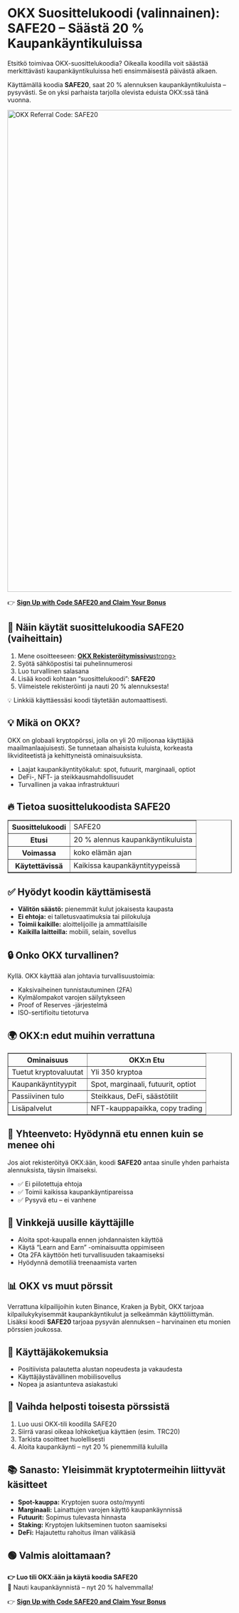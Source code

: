 <h1>OKX Suosittelukoodi (valinnainen): SAFE20 – Säästä 20 % Kaupankäyntikuluissa</h1>
<p>Etsitkö toimivaa OKX-suosittelukoodia? Oikealla koodilla voit säästää merkittävästi kaupankäyntikuluissa heti ensimmäisestä päivästä alkaen.</p>
<p>Käyttämällä koodia <strong>SAFE20</strong>, saat 20 % alennuksen kaupankäyntikuluista – pysyvästi. Se on yksi parhaista tarjolla olevista eduista OKX:ssä tänä vuonna.</p>

<img src="https://github.com/Lake84/okx-suosittelukoodi-valinnainen/blob/main/okx-suosittelukoodi-valinnainen-alennus-s%C3%A4%C3%A4st%C3%A4-20-kaupank%C3%A4yntikuluissa-suomi.jpg?raw=true" alt="OKX Referral Code: SAFE20" width="1080">


👉 <a href="https://www.okx.com/join/SAFE20" target="_blank"><strong>Sign Up with Code SAFE20 and Claim Your Bonus</strong></a>

<h2>📝 Näin käytät suosittelukoodia SAFE20 (vaiheittain)</h2>
<ol>
  <li>Mene osoitteeseen: <a href="https://www.okx.com/join/SAFE20" target="_blank"><strong>OKX Rekisteröitymissivu</strong>strong></a></li>
  <li>Syötä sähköpostisi tai puhelinnumerosi</li>
  <li>Luo turvallinen salasana</li>
  <li>Lisää koodi kohtaan “suosittelukoodi”: <strong>SAFE20</strong></li>
  <li>Viimeistele rekisteröinti ja nauti 20 % alennuksesta!</li>
</ol>
<p>💡 Linkkiä käyttäessäsi koodi täytetään automaattisesti.</p>



<h2>💡 Mikä on OKX?</h2>
<p>OKX on globaali kryptopörssi, jolla on yli 20 miljoonaa käyttäjää maailmanlaajuisesti. Se tunnetaan alhaisista kuluista, korkeasta likviditeetistä ja kehittyneistä ominaisuuksista.</p>
<ul>
  <li>Laajat kaupankäyntityökalut: spot, futuurit, marginaali, optiot</li>
  <li>DeFi-, NFT- ja steikkausmahdollisuudet</li>
  <li>Turvallinen ja vakaa infrastruktuuri</li>
</ul>



<h2>🔥 Tietoa suosittelukoodista SAFE20</h2>
<table border="1" cellpadding="8">
  <tr><th>Suosittelukoodi</th><td>SAFE20</td></tr>
  <tr><th>Etusi</th><td>20 % alennus kaupankäyntikuluista</td></tr>
  <tr><th>Voimassa</th><td>koko elämän ajan</td></tr>
  <tr><th>Käytettävissä</th><td>Kaikissa kaupankäyntityypeissä</td></tr>
</table>



<h2>✅ Hyödyt koodin käyttämisestä</h2>
<ul>
  <li><strong>Välitön säästö:</strong> pienemmät kulut jokaisesta kaupasta</li>
  <li><strong>Ei ehtoja:</strong> ei talletusvaatimuksia tai piilokuluja</li>
  <li><strong>Toimii kaikille:</strong> aloittelijoille ja ammattilaisille</li>
  <li><strong>Kaikilla laitteilla:</strong> mobiili, selain, sovellus</li>
</ul>



<h2>🔒 Onko OKX turvallinen?</h2>
<p>Kyllä. OKX käyttää alan johtavia turvallisuustoimia:</p>
<ul>
  <li>Kaksivaiheinen tunnistautuminen (2FA)</li>
  <li>Kylmälompakot varojen säilytykseen</li>
  <li>Proof of Reserves -järjestelmä</li>
  <li>ISO-sertifioitu tietoturva</li>
</ul>



<h2>🌍 OKX:n edut muihin verrattuna</h2>
<table border="1" cellpadding="8">
  <tr><th>Ominaisuus</th><th>OKX:n Etu</th></tr>
  <tr><td>Tuetut kryptovaluutat</td><td>Yli 350 kryptoa</td></tr>
  <tr><td>Kaupankäyntityypit</td><td>Spot, marginaali, futuurit, optiot</td></tr>
  <tr><td>Passiivinen tulo</td><td>Steikkaus, DeFi, säästötilit</td></tr>
  <tr><td>Lisäpalvelut</td><td>NFT-kauppapaikka, copy trading</td></tr>
</table>



<h2>📌 Yhteenveto: Hyödynnä etu ennen kuin se menee ohi</h2>
<p>Jos aiot rekisteröityä OKX:ään, koodi <strong>SAFE20</strong> antaa sinulle yhden parhaista alennuksista, täysin ilmaiseksi.</p>
<ul>
  <li>✅ Ei piilotettuja ehtoja</li>
  <li>✅ Toimii kaikissa kaupankäyntipareissa</li>
  <li>✅ Pysyvä etu – ei vanhene</li>
</ul>



<h2>🧠 Vinkkejä uusille käyttäjille</h2>
<ul>
  <li>Aloita spot-kaupalla ennen johdannaisten käyttöä</li>
  <li>Käytä “Learn and Earn” -ominaisuutta oppimiseen</li>
  <li>Ota 2FA käyttöön heti turvallisuuden takaamiseksi</li>
  <li>Hyödynnä demotiliä treenaamista varten</li>
</ul>



<h2>📊 OKX vs muut pörssit</h2>
<p>Verrattuna kilpailijoihin kuten Binance, Kraken ja Bybit, OKX tarjoaa kilpailukykyisemmät kaupankäyntikulut ja selkeämmän käyttöliittymän. Lisäksi koodi <strong>SAFE20</strong> tarjoaa pysyvän alennuksen – harvinainen etu monien pörssien joukossa.</p>



<h2>💬 Käyttäjäkokemuksia</h2>
<ul>
  <li>Positiivista palautetta alustan nopeudesta ja vakaudesta</li>
  <li>Käyttäjäystävällinen mobiilisovellus</li>
  <li>Nopea ja asiantunteva asiakastuki</li>
</ul>



<h2>🔄 Vaihda helposti toisesta pörssistä</h2>
<ol>
  <li>Luo uusi OKX-tili koodilla SAFE20</li>
  <li>Siirrä varasi oikeaa lohkoketjua käyttäen (esim. TRC20)</li>
  <li>Tarkista osoitteet huolellisesti</li>
  <li>Aloita kaupankäynti – nyt 20 % pienemmillä kuluilla</li>
</ol>



<h2>📚 Sanasto: Yleisimmät kryptotermeihin liittyvät käsitteet</h2>
<ul>
  <li><strong>Spot-kauppa:</strong> Kryptojen suora osto/myynti</li>
  <li><strong>Marginaali:</strong> Lainattujen varojen käyttö kaupankäynnissä</li>
  <li><strong>Futuurit:</strong> Sopimus tulevasta hinnasta</li>
  <li><strong>Staking:</strong> Kryptojen lukitseminen tuoton saamiseksi</li>
  <li><strong>DeFi:</strong> Hajautettu rahoitus ilman välikäsiä</li>
</ul>



<h2>🟢 Valmis aloittamaan?</h2>
<p><strong>👉 Luo tili OKX:ään ja käytä koodia SAFE20</strong><br>
🚀 Nauti kaupankäynnistä – nyt 20 % halvemmalla!</p>

👉 <a href="https://www.okx.com/join/SAFE20" target="_blank"><strong>Sign Up with Code SAFE20 and Claim Your Bonus</strong></a>
